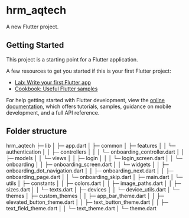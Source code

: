 # hrm_aqtech

A new Flutter project.

## Getting Started

This project is a starting point for a Flutter application.

A few resources to get you started if this is your first Flutter project:

- [Lab: Write your first Flutter app](https://docs.flutter.dev/get-started/codelab)
- [Cookbook: Useful Flutter samples](https://docs.flutter.dev/cookbook)

For help getting started with Flutter development, view the
[online documentation](https://docs.flutter.dev/), which offers tutorials,
samples, guidance on mobile development, and a full API reference.

## Folder structure
hrm_aqtech
├─ lib
│  ├─ app.dart
│  ├─ common
│  ├─ features
│  │  └─ authentication
│  │     ├─ controllers
│  │     │  └─ onboarding_controller.dart
│  │     ├─ models
│  │     └─ views
│  │        ├─ login
│  │        │  └─ login_screen.dart
│  │        └─ onboarding
│  │           ├─ onboarding_screen.dart
│  │           └─ widgets
│  │              ├─ onboarding_dot_navigation.dart
│  │              ├─ onboarding_next.dart
│  │              ├─ onboarding_page.dart
│  │              └─ onboarding_skip.dart
│  ├─ main.dart
│  └─ utils
│     ├─ constants
│     │  ├─ colors.dart
│     │  ├─ image_paths.dart
│     │  ├─ sizes.dart
│     │  └─ texts.dart
│     ├─ devices
│     │  └─ device_utils.dart
│     └─ themes
│        ├─ custom_themes
│        │  ├─ app_bar_theme.dart
│        │  ├─ elevated_button_theme.dart
│        │  ├─ text_button_theme.dart
│        │  ├─ text_field_theme.dart
│        │  └─ text_theme.dart
│        └─ theme.dart

